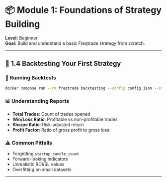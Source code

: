 # 📦 Module 1: Foundations of Strategy Building

**Level:** Beginner  
**Goal:** Build and understand a basic Freqtrade strategy from scratch.

---

## 📘 1.4 Backtesting Your First Strategy

### 🧪 Running Backtests
```bash
docker compose run --rm freqtrade backtesting --config config.json --strategy MyStrategy
```

### 📊 Understanding Reports
- **Total Trades**: Count of trades opened
- **Win/Loss Ratio**: Profitable vs non-profitable trades
- **Sharpe Ratio**: Risk-adjusted return
- **Profit Factor**: Ratio of gross profit to gross loss

### ⚠️ Common Pitfalls
- Forgetting `startup_candle_count`
- Forward-looking indicators
- Unrealistic ROI/SL values
- Overfitting on small datasets

---